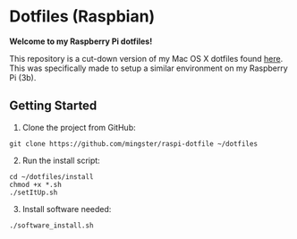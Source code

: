 # Dotfiles (Raspbian)

**Welcome to my Raspberry Pi dotfiles!**

This repository is a cut-down version of my Mac OS X dotfiles found [here](https://github.com/mingster/dotfiles). This was specifically made to setup a similar environment on my Raspberry Pi (3b).

## Getting Started

1. Clone the project from GitHub:

  ```
  git clone https://github.com/mingster/raspi-dotfile ~/dotfiles
  ```

2. Run the install script:

  ```
  cd ~/dotfiles/install
  chmod +x *.sh
  ./setItUp.sh
  ```


3. Install software needed:

  ```
  ./software_install.sh
  ```
